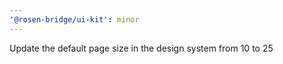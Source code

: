 ```yaml
---
'@rosen-bridge/ui-kit': minor
---
```


Update the default page size in the design system from 10 to 25
